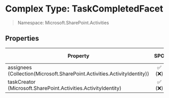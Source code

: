 # Complex Type: TaskCompletedFacet

> Namespace: Microsoft.SharePoint.Activities

## Properties

Property | SPO | SP 2019 | SP 2016 | SP 2013
----------|:---:|:-------:|:-------:|:-------:
assignees (Collection(Microsoft.SharePoint.Activities.ActivityIdentity)) | ✅ (❌) | ❌ | ❌ | ❌
taskCreator (Microsoft.SharePoint.Activities.ActivityIdentity) | ✅ (❌) | ❌ | ❌ | ❌
